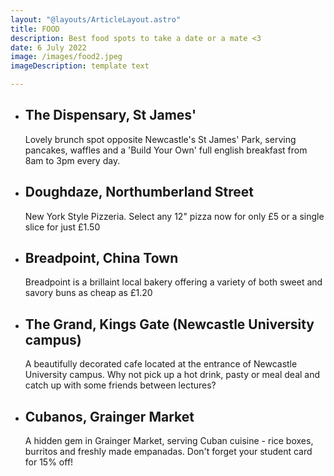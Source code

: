 ```yaml
---
layout: "@layouts/ArticleLayout.astro"
title: FOOD
description: Best food spots to take a date or a mate <3
date: 6 July 2022 
image: /images/food2.jpeg
imageDescription: template text

---
```

<body>
<ul>
<li>
<h2 class="text-xl font-bold">The Dispensary, St James'</h2>
    <p class="text-ml">Lovely brunch spot opposite Newcastle's St James' Park, serving pancakes, waffles and a 'Build Your Own' full english breakfast from 8am to 3pm every day.</p>
</li>
<li>
<h2 class="text-xl font-bold">Doughdaze, Northumberland Street</h2>
    <p class="text-ml">New York Style Pizzeria. Select any 12" pizza now for only £5 or a single slice for just £1.50</p>
</li>
<li>
<h2 class="text-xl font-bold">Breadpoint, China Town</h2>
    <p class="text-ml">Breadpoint is a brillaint local bakery offering a variety of both sweet and savory buns as cheap as £1.20</p>
</li>
<li>
<h2 class="text-xl font-bold">The Grand, Kings Gate (Newcastle University campus)</h2>
    <p class="text-ml">A beautifully decorated cafe located at the entrance of Newcastle University campus. Why not pick up a hot drink, pasty or meal deal and catch up with some friends between lectures?</p>
</li>
<li>
<h2 class="text-xl font-bold">Cubanos, Grainger Market</h2>
    <p class="text-ml">A hidden gem in Grainger Market, serving Cuban cuisine - rice boxes, burritos and freshly made empanadas. Don't forget your student card for 15% off!</p>
</li>

</ul>


